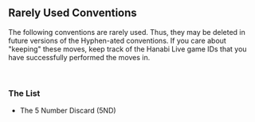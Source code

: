 ## Rarely Used Conventions

The following conventions are rarely used. Thus, they may be deleted in future versions of the Hyphen-ated conventions. If you care about "keeping" these moves, keep track of the Hanabi Live game IDs that you have successfully performed the moves in.

<br />

### The List

* The 5 Number Discard (5ND)
